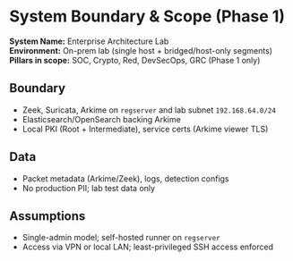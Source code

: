 # System Boundary & Scope (Phase 1)

**System Name:** Enterprise Architecture Lab  
**Environment:** On-prem lab (single host + bridged/host-only segments)  
**Pillars in scope:** SOC, Crypto, Red, DevSecOps, GRC (Phase 1 only)

## Boundary
- Zeek, Suricata, Arkime on `regserver` and lab subnet `192.168.64.0/24`
- Elasticsearch/OpenSearch backing Arkime
- Local PKI (Root + Intermediate), service certs (Arkime viewer TLS)

## Data
- Packet metadata (Arkime/Zeek), logs, detection configs
- No production PII; lab test data only

## Assumptions
- Single-admin model; self-hosted runner on `regserver`
- Access via VPN or local LAN; least-privileged SSH access enforced
